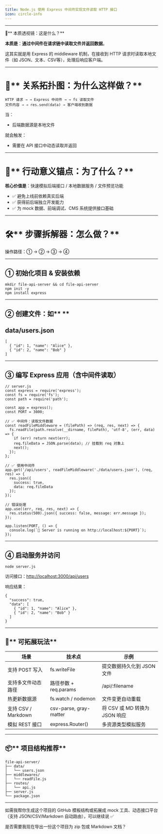 ```yaml
---
title: Node.js 使用 Express 中间件实现文件读取 HTTP 接口
icon: circle-info
---
```


---

**🧠**** 本质透视镜：这是什么？**

**本质是**：**通过中间件在请求链中读取文件并返回数据**。



这其实就是用 Express 的 middleware 机制，在接收到 HTTP 请求时读取本地文件（如 JSON、文本、CSV等），处理后响应客户端。

---

# **🔗**** 关系拓扑图：为什么这样做？**
```plain
HTTP 请求 → → Express 中间件 → → fs 读取文件  
文件内容 → → res.send(data) → 客户端收到数据
```

当：

+ 后端数据源是本地文件

就会触发：

+ 需要在 API 接口中动态读取并返回

---

# **🎯**** 行动意义锚点：为了什么？**
  


**核心价值是**：快速模拟后端接口 / 本地数据服务 / 文件预览功能

+ ✅ 避免上线前依赖真实后端
+ ✅ 获得前后端独立开发能力
+ ✅ 为 mock 数据、前端调试、CMS 系统提供接口基础

---

# **🛠**** 步骤拆解器：怎么做？**
  


<font style="color:#0e0e0e;">操作路径：① → ② → ③ → ④</font>

---

## **① 初始化项目 & 安装依赖**
```plain
mkdir file-api-server && cd file-api-server
npm init -y
npm install express
```

---

## **② 创建文件：如**** **
## **data/users.json**
```plain
[
  { "id": 1, "name": "Alice" },
  { "id": 2, "name": "Bob" }
]
```

---

## **③ 编写 Express 应用（含中间件读取）**
```plain
// server.js
const express = require('express');
const fs = require('fs');
const path = require('path');

const app = express();
const PORT = 3000;

// ✅ 中间件：读取文件数据
const readFileMiddleware = (filePath) => (req, res, next) => {
  fs.readFile(path.resolve(__dirname, filePath), 'utf-8', (err, data) => {
    if (err) return next(err);
    req.fileData = JSON.parse(data); // 挂载到 req 对象上
    next();
  });
};

// ✅ 使用中间件
app.get('/api/users', readFileMiddleware('./data/users.json'), (req, res) => {
  res.json({
    success: true,
    data: req.fileData
  });
});

// 错误处理
app.use((err, req, res, next) => {
  res.status(500).json({ success: false, message: err.message });
});

app.listen(PORT, () => {
  console.log(`🚀 Server is running on http://localhost:${PORT}`);
});
```

---

## **④ 启动服务并访问**
```plain
node server.js
```

访问接口：[http://localhost:3000/api/users](http://localhost:3000/api/users)

  


响应结果：

```plain
{
  "success": true,
  "data": [
    { "id": 1, "name": "Alice" },
    { "id": 2, "name": "Bob" }
  ]
}
```

---

## **🧩**** 可拓展玩法**
| **场景** | **技术点** | **示例** |
| --- | --- | --- |
| 支持 POST 写入 | fs.writeFile | 提交数据持久化到 JSON 文件 |
| 支持多文件动态路径 | 路径参数 + req.params | /api/:filename |
| 热更新数据源 | fs.watch / nodemon | 文件变更自动重载 |
| 支持 CSV / Markdown | csv-parse, gray-matter | 将 CSV 或 MD 转换为 JSON 响应 |
| 模拟 REST 接口 | express.Router() | 多资源类型模拟服务 |


---

## **📦**** 项目结构推荐**
```plain
file-api-server/
├── data/
│   └── users.json
├── middlewares/
│   └── readFile.js
├── routes/
│   └── api.js
├── server.js
└── package.json
```

---

如需我帮你生成这个项目的 GitHub 模板结构或拓展成 mock 工具、动态接口平台（支持 JSON/CSV/Markdown 自动路由），可以继续说 ✅

  


是否需要我现在导出一份这个项目为 zip 包或 Markdown 文档？

